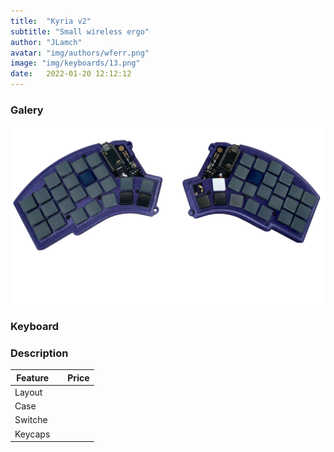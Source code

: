 ```yaml
---
title:  "Kyria v2"
subtitle: "Small wireless ergo"
author: "JLamch"
avatar: "img/authors/wferr.png"
image: "img/keyboards/13.png"
date:   2022-01-20 12:12:12
---
```

### Galery
![](img/keyboards/13.png)
 
### Keyboard


### Description


|   Feature     |               | Price  |
| ------------- |:-------------:| -----: |
| Layout        |       |        |
| Case          |       |        |
| Switche       |       |        |
| Keycaps       |       |        |